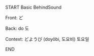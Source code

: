 START
Basic BehindSound

Front:
ど


Back:
do 도


Context:
どようび (doyōbi, 도요비)
토요일
<!--ID: 1744258793300-->
END
